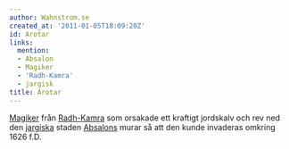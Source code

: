 ```yaml
---
author: Wahnstrom.se
created_at: '2011-01-05T18:09:20Z'
id: Arotar
links:
  mention:
  - Absalon
  - Magiker
  - 'Radh-Kamra'
  - jargisk
title: Arotar
---
```


[Magiker] från [Radh-Kamra] som orsakade ett kraftigt jordskalv och rev ned den [jargiska] staden
[Absalons] murar så att den kunde invaderas omkring 1626 f.D.

  [Magiker]: Magiker
  [Radh-Kamra]: Radh-Kamra
  [jargiska]: jargisk
  [Absalons]: Absalon